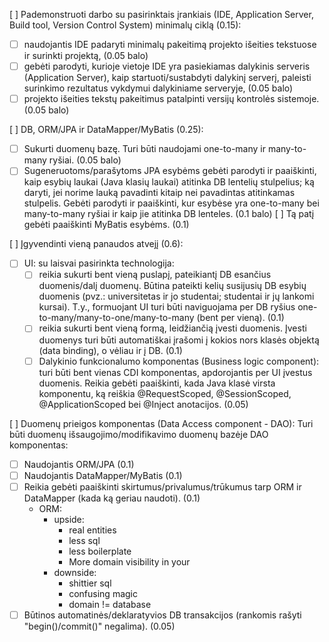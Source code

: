 [ ] Pademonstruoti darbo su pasirinktais įrankiais (IDE, Application Server, Build tool, Version Control System) minimalų ciklą (0.15):
  - [ ] naudojantis IDE padaryti minimalų pakeitimą projekto išeities tekstuose ir surinkti projektą, (0.05 balo)
  - [ ] gebėti parodyti, kurioje vietoje IDE yra pasiekiamas dalykinis serveris (Application Server), kaip startuoti/sustabdyti dalykinį serverį, paleisti surinkimo rezultatus vykdymui dalykiniame serveryje, (0.05 balo)
  - [ ] projekto išeities tekstų pakeitimus patalpinti versijų kontrolės sistemoje. (0.05 balo)

[ ] DB, ORM/JPA ir DataMapper/MyBatis (0.25):
  - [ ] Sukurti duomenų bazę. Turi būti naudojami one-to-many ir many-to-many ryšiai. (0.05 balo)
  - [ ] Sugeneruotoms/parašytoms JPA esybėms gebėti parodyti ir paaiškinti, kaip esybių laukai (Java klasių laukai) atitinka DB lentelių stulpelius; ką daryti, jei norime lauką pavadinti kitaip nei pavadintas atitinkamas stulpelis. Gebėti parodyti ir paaiškinti, kur esybėse yra one-to-many bei many-to-many ryšiai ir kaip jie atitinka DB lenteles. (0.1 balo)
[ ] Tą patį gebėti paaiškinti MyBatis esybėms. (0.1)

[ ] Įgyvendinti vieną panaudos atvejį (0.6):
  - [ ] UI: su laisvai pasirinkta technologija:
    - [ ] reikia sukurti bent vieną puslapį, pateikiantį DB esančius duomenis/dalį duomenų. Būtina pateikti kelių susijusių DB esybių duomenis (pvz.: universitetas ir jo studentai; studentai ir jų lankomi kursai). T.y., formuojant UI turi būti naviguojama per DB ryšius one-to-many/many-to-one/many-to-many (bent per vieną). (0.1)
    - [ ] reikia sukurti bent vieną formą, leidžiančią įvesti duomenis. Įvesti duomenys turi būti automatiškai įrašomi į kokios nors klasės objektą (data binding), o vėliau ir į DB. (0.1)
    - [ ] Dalykinio funkcionalumo komponentas (Business logic component): turi būti bent vienas CDI komponentas, apdorojantis per UI įvestus duomenis. Reikia gebėti paaiškinti, kada Java klasė virsta komponentu, ką reiškia @RequestScoped, @SessionScoped, @ApplicationScoped bei @Inject anotacijos. (0.05)

[ ] Duomenų prieigos komponentas (Data Access component - DAO): Turi būti duomenų išsaugojimo/modifikavimo duomenų bazėje DAO komponentas:
  - [ ] Naudojantis ORM/JPA (0.1)
  - [ ] Naudojantis DataMapper/MyBatis (0.1)
  - [ ] Reikia gebėti paaiškinti skirtumus/privalumus/trūkumus tarp ORM ir DataMapper (kada ką geriau naudoti). (0.1)
    - ORM:
      - upside:
        - real entities
        - less sql
        - less boilerplate
        - More domain visibility in your
      - downside:
        - shittier sql
        - confusing magic
        - domain != database
  - [ ] Būtinos automatinės/deklaratyvios DB transakcijos (rankomis rašyti "begin()/commit()" negalima). (0.05)
